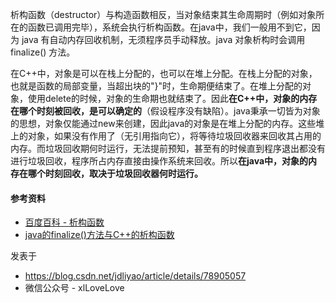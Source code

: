 析构函数（destructor）与构造函数相反，当对象结束其生命周期时（例如对象所在的函数已调用完毕），系统会执行析构函数。在java中，我们一般用不到它，因为 java 有自动内存回收机制，无须程序员手动释放。java 对象析构时会调用 finalize() 方法。

在C++中，对象是可以在栈上分配的，也可以在堆上分配。在栈上分配的对象，也就是函数的局部变量，当超出块的"}"时，生命期便结束了。在堆上分配的对象，使用delete的时候，对象的生命期也就结束了。因此**在C++中，对象的内存在哪个时刻被回收，是可以确定的**（假设程序没有缺陷）。java秉承一切皆为对象的思想，对象仅能通过new来创建，因此java的对象是在堆上分配的内存。这些堆上的对象，如果没有作用了（无引用指向它），将等待垃圾回收器来回收其占用的内存。而垃圾回收期何时运行，无法提前预知，甚至有的时候直到程序退出都没有进行垃圾回收，程序所占内存直接由操作系统来回收。所以**在java中，对象的内存在哪个时刻回收，取决于垃圾回收器何时运行。**

#### 参考资料

* [百度百科 - 析构函数](https://baike.baidu.com/item/%E6%9E%90%E6%9E%84%E5%87%BD%E6%95%B0/9483718?fr=aladdin) 
* [java的finalize()方法与C++的析构函数](https://www.cnblogs.com/QG-whz/p/6557333.html) 


发表于

* https://blog.csdn.net/jdliyao/article/details/78905057
* 微信公众号 - xlLoveLove